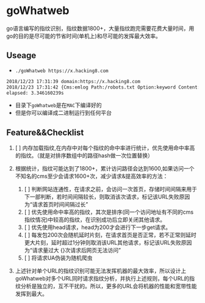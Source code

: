 # goWhatweb
go语言编写的指纹识别，指纹数据1800+，大量指纹跑完需要花费大量时间，用go的目的是尽可能的节省时间(单机上)和尽可能的发挥最大效率。
## Useage
- `./goWhatweb https://x.hacking8.com`
```bash
2018/12/23 17:31:39 domain:https://x.hacking8.com
2018/12/23 17:31:42 {Cms:emlog Path:/robots.txt Option:keyword Content:emlog}
elapsed: 3.346160239s
```
- 目录下`goWhatweb`是在`MAC`下编译好的
- 但是你可以编译成二进制运行到任何平台
​     
## Feature&&Checklist
1. [ ] 内存加载指纹,在内存中对每个指纹的命中率进行统计，优先使用命中率高的指纹。（就是对排序数组中的路径hash做一次位置替换）

2. 根据统计，指纹可能达到了1800+，累计访问路径会达到1600,如果访问一个不知名的cms至少会请求1600+次，减少请求&提高效率的方法：
    1. [ ] 判断网站连通性，在请求之前，会访问一次首页，存储时间间隔来用于下一部判断，若时间间隔较长，则取消该次请求，标记该URL失败原因为“请求首页时间间隔过长”
    2. [ ] 优先使用命中率高的指纹，其次是排序(同一个访问地址有不同的cms指纹情况)中较高的指纹，在识别成功后立即关闭其他请求。
    3. [ ] 优先使用head请求，head为200才会进行下一步get请求。
    4. [ ] 每发包200次会随机延时片刻，在请求首页是否正常，若不正常则延时更大片刻，延时超过1分钟则取消该URL其他请求，标记该URL失败原因为“请求量过大 {}次请求后网页无法访问”
    5. [ ] 将请求UA伪装为随机爬虫
3. 上述针对单个URL的指纹识别可能无法发挥机器的最大效率，所以设计上goWhatweb对多个URL同时请求指纹分析，并执行上述规则，每个URL的指纹分析是独立的，互不干扰的。所以，更多的URL会将机器的性能和宽带性能发挥到最大。
